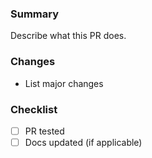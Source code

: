 ### Summary
Describe what this PR does.

### Changes
* List major changes

### Checklist
- [ ] PR tested
- [ ] Docs updated (if applicable)
